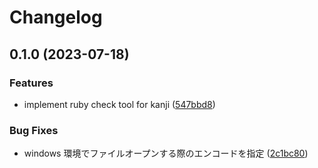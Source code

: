 # Changelog

## 0.1.0 (2023-07-18)


### Features

* implement ruby check tool for kanji ([547bbd8](https://github.com/ichisuke55/ruby-check/commit/547bbd8db7bae2ae958638b603aa20e6baa1e6ac))


### Bug Fixes

* windows 環境でファイルオープンする際のエンコードを指定 ([2c1bc80](https://github.com/ichisuke55/ruby-check/commit/2c1bc804a541a540736a1737fd3fdb9f8d97b3fc))
